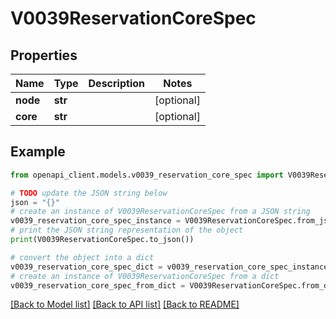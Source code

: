 # V0039ReservationCoreSpec


## Properties

Name | Type | Description | Notes
------------ | ------------- | ------------- | -------------
**node** | **str** |  | [optional] 
**core** | **str** |  | [optional] 

## Example

```python
from openapi_client.models.v0039_reservation_core_spec import V0039ReservationCoreSpec

# TODO update the JSON string below
json = "{}"
# create an instance of V0039ReservationCoreSpec from a JSON string
v0039_reservation_core_spec_instance = V0039ReservationCoreSpec.from_json(json)
# print the JSON string representation of the object
print(V0039ReservationCoreSpec.to_json())

# convert the object into a dict
v0039_reservation_core_spec_dict = v0039_reservation_core_spec_instance.to_dict()
# create an instance of V0039ReservationCoreSpec from a dict
v0039_reservation_core_spec_from_dict = V0039ReservationCoreSpec.from_dict(v0039_reservation_core_spec_dict)
```
[[Back to Model list]](../README.md#documentation-for-models) [[Back to API list]](../README.md#documentation-for-api-endpoints) [[Back to README]](../README.md)



